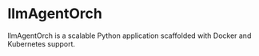 # llmAgentOrch

llmAgentOrch is a scalable Python application scaffolded with Docker and Kubernetes support.
